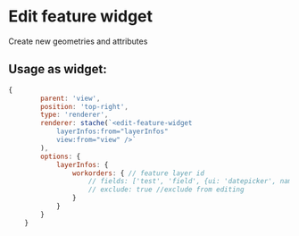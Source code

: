 # Edit feature widget

Create new geometries and attributes

## Usage as widget:
```javascript
{
        parent: 'view',
        position: 'top-right',
        type: 'renderer',
        renderer: stache(`<edit-feature-widget 
            layerInfos:from="layerInfos"
            view:from="view" />`
        ),
        options: {
            layerInfos: {
                workorders: { // feature layer id
                    // fields: ['test', 'field', {ui: 'datepicker', name: 'test_date', alias: 'Im a date'}] // supply custom fields
                    // exclude: true //exclude from editing
                }
            }
        }
    }
```

